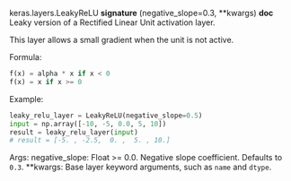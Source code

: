 keras.layers.LeakyReLU
__signature__
(negative_slope=0.3, **kwargs)
__doc__
Leaky version of a Rectified Linear Unit activation layer.

This layer allows a small gradient when the unit is not active.

Formula:

``` python
f(x) = alpha * x if x < 0
f(x) = x if x >= 0
```

Example:

``` python
leaky_relu_layer = LeakyReLU(negative_slope=0.5)
input = np.array([-10, -5, 0.0, 5, 10])
result = leaky_relu_layer(input)
# result = [-5. , -2.5,  0. ,  5. , 10.]
```

Args:
    negative_slope: Float >= 0.0. Negative slope coefficient.
      Defaults to `0.3`.
    **kwargs: Base layer keyword arguments, such as
        `name` and `dtype`.
